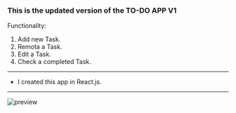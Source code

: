### This is the updated version of the TO-DO APP V1

Functionality:
1. Add new Task.
2. Remota a Task.
3. Edit a Task.
4. Check a completed Task.

***

* I created this app in React.js.

***

![preview](https://github.com/filippopelloia/SPACE-X-TO-DO-LIST/assets/116798172/09dbe05c-5f08-4a70-b57b-4929b2ea2344)


